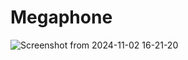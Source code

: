 # Megaphone

![Screenshot from 2024-11-02 16-21-20](https://github.com/user-attachments/assets/ae87621e-3de9-431d-a6eb-a1343c48b2b8)
